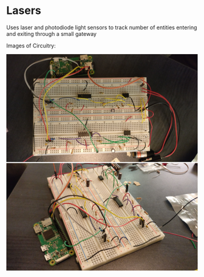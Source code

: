 # Lasers
Uses laser and photodiode light sensors to track number of entities entering and exiting through a small gateway

Images of Circuitry:

![Screenshot](https://github.com/freeman-zhang/Lasers/blob/master/Images/OverheadCircuitry.jpg)
![Screenshot](https://github.com/freeman-zhang/Lasers/blob/master/Images/Circuitry.jpg)
